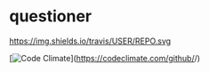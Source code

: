 # questioner

https://img.shields.io/travis/USER/REPO.svg

[![Code Climate](https://codeclimate.com/github/codeclimate/codeclimate/badges/gpa.svg)](https://codeclimate.com/github/<github okpakomarvis>/<repo questioner>)
